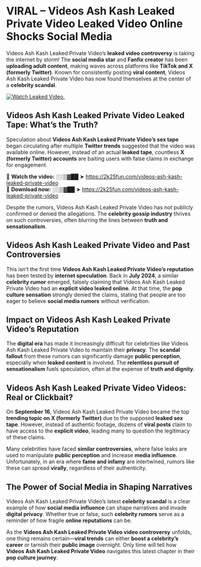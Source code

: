# VIRAL – Videos Ash Kash Leaked Private Video Leaked Video Online Shocks Social Media 

Videos Ash Kash Leaked Private Video’s **leaked video controversy** is taking the internet by storm! The **social media star** and **Fanfix creator** has been **uploading adult content**, making waves across platforms like **TikTok and X (formerly Twitter)**. Known for consistently posting **viral content**, Videos Ash Kash Leaked Private Video has now found themselves at the center of a **celebrity scandal**.  

[![Watch Leaked Video.](https://miro.medium.com/v2/resize:fit:828/format:webp/1*cilzJN44JGOrTw9NJCrNHA.gif "Watch Leaked Video")](https://2k25fun.com/videos-ash-kash-leaked-private-video)

## **Videos Ash Kash Leaked Private Video Leaked Tape: What’s the Truth?**  
Speculation about **Videos Ash Kash Leaked Private Video’s sex tape** began circulating after multiple **Twitter trends** suggested that the video was available online. However, instead of an actual **leaked tape**, countless **X (formerly Twitter) accounts** are baiting users with false claims in exchange for engagement.  

🔹 **Watch the video:** ░░▒▓██ ➤ https://2k25fun.com/videos-ash-kash-leaked-private-video  
🔹 **Download now:** ░░▒▓██ ➤ https://2k25fun.com/videos-ash-kash-leaked-private-video  

Despite the rumors, Videos Ash Kash Leaked Private Video has not publicly confirmed or denied the allegations. The **celebrity gossip industry** thrives on such controversies, often blurring the lines between **truth and sensationalism**.  

## **Videos Ash Kash Leaked Private Video and Past Controversies**  
This isn’t the first time **Videos Ash Kash Leaked Private Video’s reputation** has been tested by **internet speculation**. Back in **July 2024**, a similar **celebrity rumor** emerged, falsely claiming that Videos Ash Kash Leaked Private Video had an **explicit video leaked online**. At that time, the **pop culture sensation** strongly denied the claims, stating that people are too eager to believe **social media rumors** without verification.  

## **Impact on Videos Ash Kash Leaked Private Video’s Reputation**  
The **digital era** has made it increasingly difficult for celebrities like Videos Ash Kash Leaked Private Video to maintain their **privacy**. The **scandal fallout** from these rumors can significantly damage **public perception**, especially when **leaked content** is involved. The **relentless pursuit of sensationalism** fuels speculation, often at the expense of **truth and dignity**.  

## **Videos Ash Kash Leaked Private Video Videos: Real or Clickbait?**  
On **September 16**, Videos Ash Kash Leaked Private Video became the top **trending topic on X (formerly Twitter)** due to the supposed **leaked sex tape**. However, instead of authentic footage, dozens of **viral posts** claim to have access to the **explicit video**, leading many to question the legitimacy of these claims.  

Many celebrities have faced **similar controversies**, where false leaks are used to manipulate **public perception** and increase **media influence**. Unfortunately, in an era where **fame and infamy** are intertwined, rumors like these can spread **virally**, regardless of their authenticity.  

## **The Power of Social Media in Shaping Narratives**  
Videos Ash Kash Leaked Private Video’s latest **celebrity scandal** is a clear example of how **social media influence** can shape narratives and invade **digital privacy**. Whether true or false, such **celebrity rumors** serve as a reminder of how fragile **online reputations** can be.  

As the **Videos Ash Kash Leaked Private Video video controversy** unfolds, one thing remains certain—**viral trends** can either **boost a celebrity’s career** or tarnish their **public image** overnight. Only time will tell how **Videos Ash Kash Leaked Private Video** navigates this latest chapter in their **pop culture journey**. 